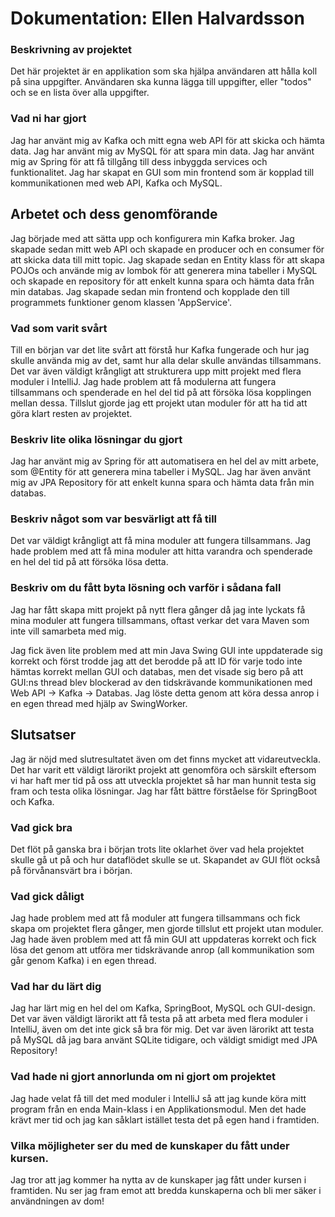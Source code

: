 # Dokumentation: Ellen Halvardsson

### Beskrivning av projektet
Det här projektet är en applikation som ska hjälpa användaren att hålla koll på sina uppgifter. Användaren ska kunna lägga till uppgifter, eller "todos" och se en lista över alla uppgifter.

### Vad ni har gjort
Jag har använt mig av Kafka och mitt egna web API för att skicka och hämta data. Jag har använt mig av MySQL för att spara min data. Jag har använt mig av Spring för att få tillgång till dess inbyggda services och funktionalitet. Jag har skapat en GUI som min frontend som är kopplad till kommunikationen med web API, Kafka och MySQL.

## Arbetet och dess genomförande
Jag började med att sätta upp och konfigurera min Kafka broker. Jag skapade sedan mitt web API och skapade en producer och en consumer för att skicka data till mitt topic. Jag skapade sedan en Entity klass för att skapa POJOs och använde mig av lombok för att generera mina tabeller i MySQL och skapade en repository för att enkelt kunna spara och hämta data från min databas. Jag skapade sedan min frontend och kopplade den till programmets funktioner genom klassen 'AppService'.

### Vad som varit svårt
Till en början var det lite svårt att förstå hur Kafka fungerade och hur jag skulle använda mig av det, samt hur alla delar skulle användas tillsammans.
Det var även väldigt krångligt att strukturera upp mitt projekt med flera moduler i IntelliJ. Jag hade problem att få modulerna att fungera tillsammans och spenderade en hel del tid på att försöka lösa kopplingen mellan dessa. Tillslut gjorde jag ett projekt utan moduler för att ha tid att göra klart resten av projektet.

### Beskriv lite olika lösningar du gjort
Jag har använt mig av Spring för att automatisera en hel del av mitt arbete, som @Entity för att generera mina tabeller i MySQL. Jag har även använt mig av JPA Repository för att enkelt kunna spara och hämta data från min databas.

### Beskriv något som var besvärligt att få till
Det var väldigt krångligt att få mina moduler att fungera tillsammans. Jag hade problem med att få mina moduler att hitta varandra och spenderade en hel del tid på att försöka lösa detta.

### Beskriv om du fått byta lösning och varför i sådana fall
Jag har fått skapa mitt projekt på nytt flera gånger då jag inte lyckats få mina moduler att fungera tillsammans, oftast verkar det vara Maven som inte vill samarbeta med mig.

Jag fick även lite problem med att min Java Swing GUI inte uppdaterade sig korrekt och först trodde jag att det berodde på att ID för varje todo inte hämtas korrekt mellan GUI och databas, men det visade sig bero på att GUI:ns thread blev blockerad av den tidskrävande kommunikationen med Web API -> Kafka -> Databas. Jag löste detta genom att köra dessa anrop i en egen thread med hjälp av SwingWorker. 

## Slutsatser
Jag är nöjd med slutresultatet även om det finns mycket att vidareutveckla. 
Det har varit ett väldigt lärorikt projekt att genomföra och särskilt eftersom vi har haft mer tid på oss att utveckla projektet så har man hunnit testa sig fram och testa olika lösningar. Jag har fått bättre förståelse för SpringBoot och Kafka.

### Vad gick bra
Det flöt på ganska bra i början trots lite oklarhet över vad hela projektet skulle gå ut på och hur dataflödet skulle se ut. Skapandet av GUI flöt också på förvånansvärt bra i början.

### Vad gick dåligt
Jag hade problem med att få moduler att fungera tillsammans och fick skapa om projektet flera gånger, men gjorde tillslut ett projekt utan moduler. Jag hade även problem med att få min GUI att uppdateras korrekt och fick lösa det genom att utföra mer tidskrävande anrop (all kommunikation som går genom Kafka) i en egen thread.

### Vad har du lärt dig
Jag har lärt mig en hel del om Kafka, SpringBoot, MySQL och GUI-design. Det var även väldigt lärorikt att få testa på att arbeta med flera moduler i IntelliJ, även om det inte gick så bra för mig. Det var även lärorikt att testa på MySQL då jag bara använt SQLite tidigare, och väldigt smidigt med JPA Repository!

### Vad hade ni gjort annorlunda om ni gjort om projektet
Jag hade velat få till det med moduler i IntelliJ så att jag kunde köra mitt program från en enda Main-klass i en Applikationsmodul. Men det hade krävt mer tid och jag kan såklart istället testa det på egen hand i framtiden.

### Vilka möjligheter ser du med de kunskaper du fått under kursen.
Jag tror att jag kommer ha nytta av de kunskaper jag fått under kursen i framtiden. Nu ser jag fram emot att bredda kunskaperna och bli mer säker i användningen av dom! 
